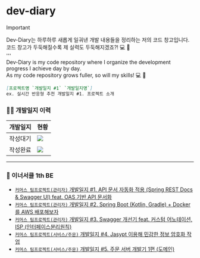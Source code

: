 # dev-diary
> [!IMPORTANT]
> Dev-Diary는 하루하루 새롭게 일궈낸 개발 내용들을 정리하는 저의 코드 창고입니다. <br/>
> 코드 창고가 두둑해질수록 제 실력도 두둑해지겠죠?! 💻 🚀 <br/>
> ''' <br/>
> Dev-Diary is my code repository where I organize the development progress I achieve day by day. <br/>
> As my code repository grows fuller, so will my skills! 💻 🚀 <br/>

```md
[프로젝트명 `개발일지 #1` `개발일지명`]
ex. 실시간 반응형 추천 개발일지 #1. 프로젝트 소개
```

### 👨‍🌾 개발일지 이력
|개발일지|현황|
|-|-|
|작성대기|![](https://img.shields.io/github/issues/hyunolike/dev-diary.svg)|
|작성완료|![](https://img.shields.io/github/issues-closed/hyunolike/dev-diary.svg)|
---
### 🌱 이너서클 1th BE
- [`커머스 팀프로젝트(관리자)` 개발일지 #1. API 문서 자동화 적용 (Spring REST Docs & Swagger UI) feat. OAS 기반 API 문서화](https://github.com/hyunolike/dev-diary/blob/develop/inner-circle/API%20%EB%AC%B8%EC%84%9C%20%EC%9E%90%EB%8F%99%ED%99%94%20%EC%A0%81%EC%9A%A9%20(Spring%20REST%20Docs%20%26%20Swagger%20UI)%20feat.%20OAS%20%EA%B8%B0%EB%B0%98%20API%20%EB%AC%B8%EC%84%9C%ED%99%94.md)
- [`커머스 팀프로젝트(관리자)` 개발일지 #2. Spring Boot (Kotlin, Gradle) + Docker 를 AWS 배포해보자](https://github.com/hyunolike/dev-diary/blob/develop/inner-circle/Spring%20Boot%20(Kotlin%2C%20Gradle)%20%2B%20Docker%20%EB%A5%BC%20AWS%20%EB%B0%B0%ED%8F%AC%ED%95%B4%EB%B3%B4%EC%9E%90.md)
- [`커머스 팀프로젝트(관리자)` 개발일지 #3. Swagger 개선기 feat. 커스텀 어노테이션, ISP (인터페이스분리원칙)](https://github.com/hyunolike/dev-diary/blob/develop/inner-circle/Swagger%20%EA%B0%9C%EC%84%A0%EA%B8%B0%20feat.%20%EC%BB%A4%EC%8A%A4%ED%85%80%20%EC%96%B4%EB%85%B8%ED%85%8C%EC%9D%B4%EC%85%98%2C%20ISP%20(%EC%9D%B8%ED%84%B0%ED%8E%98%EC%9D%B4%EC%8A%A4%EB%B6%84%EB%A6%AC%EC%9B%90%EC%B9%99).md)
- [`커머스 팀프로젝트(서비스/주문)` 개발일지 #4. Jasypt 이용해 민감한 정보 암호화 작업](https://github.com/hyunolike/dev-diary/blob/develop/inner-circle/Jasypt%20%EC%9D%B4%EC%9A%A9%ED%95%B4%20%EB%AF%BC%EA%B0%90%ED%95%9C%20%EC%A0%95%EB%B3%B4%20%EC%95%94%ED%98%B8%ED%99%94%20%EC%9E%91%EC%97%85.md)
- [`커머스 팀프로젝트(서비스/주문)` 개발일지 #5. 주문 서버 개발기 1편 (도메인)](https://github.com/hyunolike/dev-diary/blob/develop/inner-circle/%EC%A3%BC%EB%AC%B8%20%EC%84%9C%EB%B2%84%20%EA%B0%9C%EB%B0%9C%EA%B8%B0%201%ED%8E%B8%20(%EB%8F%84%EB%A9%94%EC%9D%B8).md)
